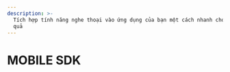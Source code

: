 ```yaml
---
description: >-
  Tích hợp tính năng nghe thoại vào ứng dụng của bạn một cách nhanh chóng, hiệu
  quả
---
```


# MOBILE SDK

